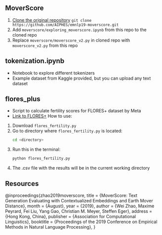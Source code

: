 ## MoverScore
1. [Clone the original repository](https://github.com/AIPHES/emnlp19-moverscore.git) ```git clone https://github.com/AIPHES/emnlp19-moverscore.git```
2. Add `moverscore/exploring_moverscore.ipynb` from this repo to the cloned repo
3. Replace `moverscore/moverscore_v2.py` in cloned repo with `moverscore_v2.py` from this repo

## tokenization.ipynb
- Notebook to explore different tokenizers
- Example dataset from Kaggle provided, but you can upload any text dataset

## flores_plus
- Script to calculate fertility scores for FLORES+ dataset by Meta
- [Link to FLORES+](https://huggingface.co/datasets/openlanguagedata/flores_plus)
How to use:
1. Download `flores_fertility.py`
2. Go to directory where `flores_fertility.py` is located:
   ```bash
   cd <directory>
   ```
3. Run this in the terminal:
   ```bash
   python flores_fertility.py
   ```
4. The .csv file with the results will be in the current working directory


## Resources
@inproceedings{zhao2019moverscore,
  title = {MoverScore: Text Generation Evaluating with Contextualized Embeddings and Earth Mover Distance},
  month = {August},
  year = {2019},
  author = {Wei Zhao, Maxime Peyrard, Fei Liu, Yang Gao, Christian M. Meyer, Steffen Eger},
  address = {Hong Kong, China},
  publisher = {Association for Computational Linguistics},
  booktitle = {Proceedings of the 2019 Conference on Empirical Methods in Natural Language Processing},
}
